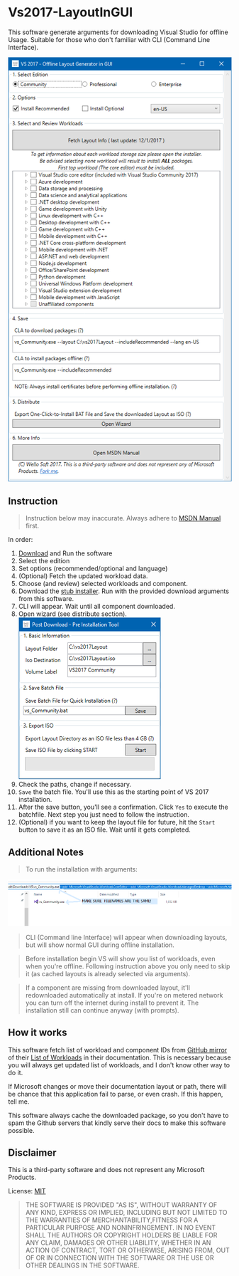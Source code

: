 # Vs2017-LayoutInGUI

This software generate arguments for downloading Visual Studio for offline Usage. Suitable for those who don't familiar with CLI (Command Line Interface).

![Screenshot](Info/Screenshot.png)

## Instruction

> Instruction below may inaccurate. Always adhere to [MSDN Manual][officialmanual] first.

In order:

1. [Download][medown] and Run the software
2. Select the edition
2. Set options (recommended/optional and language)
3. (Optional) Fetch the updated workload data.
4. Choose (and review) selected workloads and component.
5. Download the [stub installer][installer]. Run with the provided download arguments from this software.
6. CLI will appear. Wait until all component downloaded.
7. Open wizard (see distribute section).
![Screenshot](Info/ScreenshotWizard.png)
8. Check the paths, change if necessary.
9. `Save` the batch file. You'll use this as the starting point of VS 2017 installation.
10. After the save button, you'll see a confirmation. Click `Yes` to execute the batchfile. Next step you just need to follow the instruction.
11. (Optional) if you want to keep the layout file for future, hit the `Start` button to save it as an ISO file. Wait until it gets completed.

## Additional Notes

> To run the installation with arguments:

![Hint](Info/CLAHint.png)

> CLI (Command line Interface) will appear when downloading layouts, but will show normal GUI during offline installation.

> Before installation begin VS will show you list of workloads, even when you're offline. Following instruction above you only need to skip it (as cached layouts is already selected via arguments).

> If a component are missing from downloaded layout, it'll redownloaded automatically at install. If you're on metered network you can turn off the internet during install to prevent it. The installation still can continue anyway (with prompts).

## How it works

This software fetch list of workload and component IDs from [GitHub mirror][workloadsgit] of their [List of Workloads][workloadsdoc] in their documentation. This is necessary because you will always get updated list of workloads, and I don't know other way to do it. 

If Microsoft changes or move their documentation layout or path, there will be chance that this application fail to parse, or even crash. If this happen, tell me.

This software always cache the downloaded package, so you don't have to spam the Github servers that kindly serve their docs to make this software possible.

## Disclaimer

This is a third-party software and does not represent any Microsoft Products.

License: [MIT](LICENSE)

> THE SOFTWARE IS PROVIDED "AS IS", WITHOUT WARRANTY OF ANY KIND, EXPRESS OR IMPLIED, INCLUDING BUT NOT LIMITED TO THE WARRANTIES OF MERCHANTABILITY,FITNESS FOR A PARTICULAR PURPOSE AND NONINFRINGEMENT. IN NO EVENT SHALL THE AUTHORS OR COPYRIGHT HOLDERS BE LIABLE FOR ANY CLAIM, DAMAGES OR OTHER LIABILITY, WHETHER IN AN ACTION OF CONTRACT, TORT OR OTHERWISE, ARISING FROM, OUT OF OR IN CONNECTION WITH THE SOFTWARE OR THE USE OR OTHER DEALINGS IN THE SOFTWARE.

[medown]: https://github.com/willnode/Vs2017-LayoutInGUI/releases
[installer]: https://docs.microsoft.com/en-us/visualstudio/install/install-vs-inconsistent-quality-network#step-1---download-the-visual-studio-bootstrapper
[officialmanual]: https://docs.microsoft.com/en-us/visualstudio/install/install-vs-inconsistent-quality-network
[workloadsdoc]: https://docs.microsoft.com/en-us/visualstudio/install/workload-and-component-ids
[workloadsgit]: https://github.com/MicrosoftDocs/visualstudio-docs/blob/master/docs/install/workload-and-component-ids.md
[certificates]: https://docs.microsoft.com/en-us/visualstudio/install/install-certificates-for-visual-studio-offline